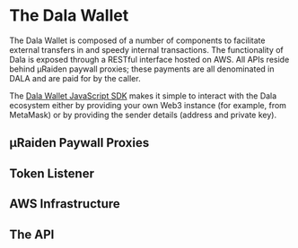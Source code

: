 # The Dala Wallet
The Dala Wallet is composed of a number of components to facilitate external transfers in and speedy internal transactions. The functionality of Dala is exposed through a RESTful interface hosted on AWS. All APIs reside behind µRaiden paywall proxies; these payments are all denominated in DALA and are paid for by the caller.

The [Dala Wallet JavaScript SDK](https://github.com/getdala/dala-wallet-js) makes it simple to interact with the Dala ecosystem either by providing your own Web3 instance (for example, from MetaMask) or by providing the sender details (address and private key).

## µRaiden Paywall Proxies
## Token Listener
## AWS Infrastructure
## The API
